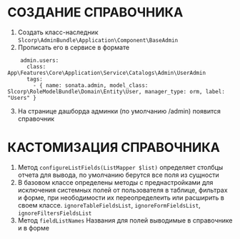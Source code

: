 # СОЗДАНИЕ СПРАВОЧНИКА
1) Создать класс-наследник ```Slcorp\AdminBundle\Application\Component\BaseAdmin```
2) Прописать его в сервисе в формате 
```
    admin.users:
      class: App\Features\Core\Application\Service\Catalogs\Admin\UserAdmin
      tags:
        - { name: sonata.admin, model_class: Slcorp\RoleModelBundle\Domain\Entity\User, manager_type: orm, label: "Users" }
```
3) На странице дашборда админки (по умолчанию /admin) появится справочник


# КАСТОМИЗАЦИЯ СПРАВОЧНИКА

1) Метод  ```configureListFields(ListMapper $list)``` определяет столбцы отчета для вывода, по умолчанию берутся все поля из сущности
2) В базовом классе определены методы с преднастройками для исключения системных полей от пользователя в таблице, фильтрах и форме, при неободимости их переопределеить или расширить в своем классе. `ignoreTableFieldsList`, `ignoreFormFieldsList`, `ignoreFiltersFieldsList`
3) Метод `fieldListNames` Названия для полей выводимые в справочнике и в форме


